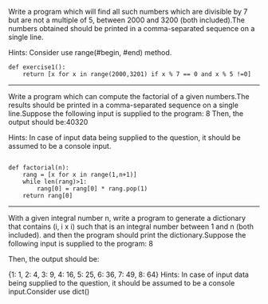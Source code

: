 
Write a program which will find all such numbers which are divisible by 7 but are not a multiple of 5, between 2000 and 3200 (both included).The numbers obtained should be printed in a comma-separated sequence on a single line.

Hints:
Consider use range(#begin, #end) method.

```
def exercise1(): 
    return [x for x in range(2000,3201) if x % 7 == 0 and x % 5 !=0] 
```

---

Write a program which can compute the factorial of a given numbers.The results should be printed in a comma-separated sequence on a single line.Suppose the following input is supplied to the program: 8 Then, the output should be:40320

Hints:
In case of input data being supplied to the question, it should be assumed to be a console input.

```

def factorial(n): 
    rang = [x for x in range(1,n+1)] 
    while len(rang)>1: 
        rang[0] = rang[0] * rang.pop(1) 
    return rang[0]

```


---


With a given integral number n, write a program to generate a dictionary that contains (i, i x i) such that is an integral number between 1 and n (both included). and then the program should print the dictionary.Suppose the following input is supplied to the program: 8

Then, the output should be:

{1: 1, 2: 4, 3: 9, 4: 16, 5: 25, 6: 36, 7: 49, 8: 64}
Hints:
In case of input data being supplied to the question, it should be assumed to be a console input.Consider use dict()


